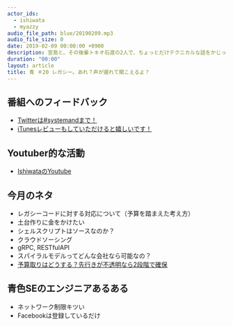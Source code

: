 ```yaml
---
actor_ids:
  - ishiwata
  - myazzy
audio_file_path: blue/20190209.mp3
audio_file_size: 0
date: 2019-02-09 00:00:00 +0900
description: 宮島と、その後輩トキオ石渡の2人で、ちょっとだけテクニカルな話をかじっちゃおう！という趣旨で始めた、systemand.onlineのサブチャンネル青です。
duration: "00:00"
layout: article
title: 青 ＃20 レガシー。あれ？声が遅れて聞こえるよ？
---
```

## 番組へのフィードバック
* [Twitterは#systemandまで！](https://twitter.com/search?q=%23systemand)
* [iTunesレビューもしていただけると嬉しいです！](https://itunes.apple.com/jp/podcast/systemand-online/id1205168408?mt=2)

## Youtuber的な活動
* [IshiwataのYoutube](https://www.youtube.com/channel/UC0dN6GcdwpQA-WdSfI2tmZQ)

## 今月のネタ
* レガシーコードに対する対応について（予算を踏まえた考え方）
* 土台作りに金をかけたい
* シェルスクリプトはソースなのか？
* クラウドソーシング
* gRPC, RESTfulAPI
* スパイラルモデルってどんな会社なら可能なの？
* [予算取りはどうする？先行きが不透明なら2段階で確保](https://tech.nikkeibp.co.jp/it/atcl/column/16/090600193/100300006/)

## 青色SEのエンジニアあるある
* ネットワーク制限キツい
* Facebookは登録しているだけ

